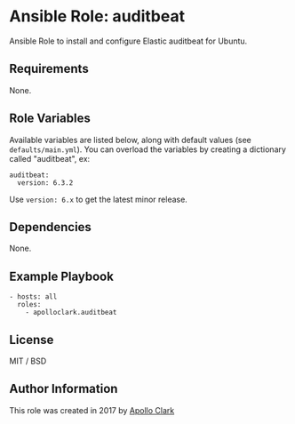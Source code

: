 # Ansible Role: auditbeat

Ansible Role to install and configure Elastic auditbeat for Ubuntu.


## Requirements

None.

## Role Variables

Available variables are listed below, along with default values (see `defaults/main.yml`).
You can overload the variables by creating a dictionary called "auditbeat", ex:

    auditbeat:
      version: 6.3.2

Use `version: 6.x` to get the latest minor release.

## Dependencies

None.

## Example Playbook

    - hosts: all
      roles:
        - apolloclark.auditbeat

## License

MIT / BSD

## Author Information

This role was created in 2017 by [Apollo Clark](https://www.apolloclark.com/)
